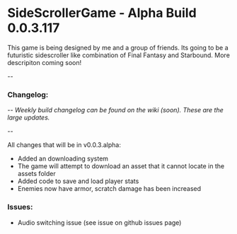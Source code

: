 # SideScrollerGame - Alpha Build 0.0.3.117

This game is being designed by me and a group of friends. Its going to be a futuristic sidescroller like combination of Final Fantasy and Starbound. More descripiton coming soon!


--

### Changelog: 

--
*Weekly build changelog can be found on the wiki (soon). These are the large updates.*

--

All changes that will be in v0.0.3.alpha:
- Added an downloading system
- The game will attempt to download an asset that it cannot locate in the assets folder
- Added code to save and load player stats
- Enemies now have armor, scratch damage has been increased

### Issues:
- Audio switching issue (see issue on github issues page)